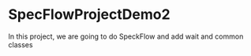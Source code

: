 # SpecFlowProjectDemo2
In this project, we are going to do SpeckFlow and add wait and common classes
